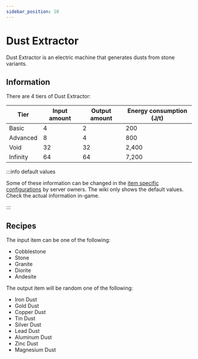 ```yaml
---
sidebar_position: 10
---
```


# Dust Extractor

Dust Extractor is an electric machine that generates dusts from stone variants.

## Information

There are 4 tiers of Dust Extractor:

| Tier | Input amount | Output amount | Energy consumption (J/t) |
| ---- | ------------ | ------------- | ------------------------ |
| Basic | 4 | 2 | 200 |
| Advanced | 8 | 4 | 800 |
| Void | 32 | 32 | 2,400 |
| Infinity | 64 | 64 | 7,200 |

:::info default values

Some of these information can be changed in the [item specific configurations](/infinity-expansion-2/config/items) by server owners. The wiki only shows the default values. Check the actual information in-game.

:::

## Recipes

The input item can be one of the following:

- Cobblestone
- Stone
- Granite
- Diorite
- Andesite

The output item will be random one of the following:

- Iron Dust
- Gold Dust
- Copper Dust
- Tin Dust
- Silver Dust
- Lead Dust
- Aluminum Dust
- Zinc Dust
- Magnesium Dust
